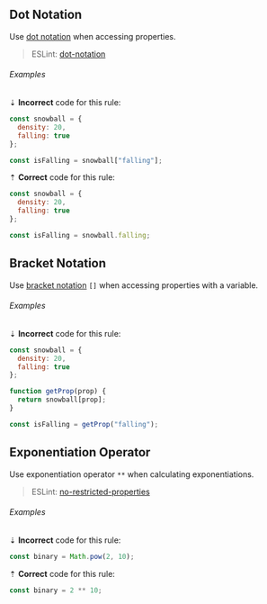 ## Dot Notation

Use [dot notation][mdn-property_accessors-dot_notation] when accessing properties.

> ESLint: [dot-notation][eslint/dot-notation]

###### Examples

⇣ **Incorrect** code for this rule:

```js
const snowball = {
  density: 20,
  falling: true
};

const isFalling = snowball["falling"];
```

⇡ **Correct** code for this rule:

```js
const snowball = {
  density: 20,
  falling: true
};

const isFalling = snowball.falling;
```

## Bracket Notation

Use [bracket notation][mdn-property_accessors-bracket_notation] `[]` when accessing properties with a variable.

###### Examples

⇣ **Incorrect** code for this rule:

```js
const snowball = {
  density: 20,
  falling: true
};

function getProp(prop) {
  return snowball[prop];
}

const isFalling = getProp("falling");
```

## Exponentiation Operator

Use exponentiation operator `**` when calculating exponentiations.

> ESLint: [no-restricted-properties][eslint/no-restricted-properties]

###### Examples

⇣ **Incorrect** code for this rule:

```js
const binary = Math.pow(2, 10);
```

⇡ **Correct** code for this rule:

```js
const binary = 2 ** 10;
```

[eslint/dot-notation]: https://eslint.org/docs/rules/dot-notation
[eslint/no-restricted-properties]: https://eslint.org/docs/rules/no-restricted-properties
[mdn-property_accessors-bracket_notation]: https://developer.mozilla.org/en-US/docs/Web/JavaScript/Reference/Operators/Property_accessors#Bracket_notation
[mdn-property_accessors-dot_notation]: https://developer.mozilla.org/en-US/docs/Web/JavaScript/Reference/Operators/Property_accessors#Dot_notation
